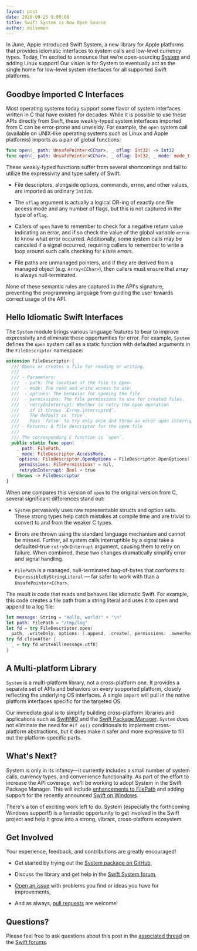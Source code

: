 ```yaml
---
layout: post
date: 2020-09-25 9:00:00
title: Swift System is Now Open Source
author: milseman
---
```


In June, Apple introduced Swift System, a new library for Apple platforms that provides idiomatic interfaces to system calls and low-level currency types. Today, I’m excited to announce that we’re open-sourcing [System](https://github.com/apple/swift-system) and adding Linux support! Our vision is for System to eventually act as the single home for low-level system interfaces for all supported Swift platforms.

## Goodbye Imported C Interfaces

Most operating systems today support some flavor of system interfaces written in C that have existed for decades. While it is possible to use these APIs directly from Swift, these weakly-typed system interfaces imported from C can be error-prone and unwieldy. For example, the `open` system call (available on UNIX-like operating systems such as Linux and Apple platforms) imports as a pair of global functions:

~~~swift
func open(_ path: UnsafePointer<CChar>, _ oflag: Int32) -> Int32
func open(_ path: UnsafePointer<CChar>, _ oflag: Int32, _ mode: mode_t) -> Int32
~~~

These weakly-typed functions suffer from several shortcomings and fail to utilize the expressivity and type safety of Swift:

* File descriptors, alongside options, commands, errno, and other values, are imported as ordinary `Int32`s.

* The `oflag` argument is actually a logical OR-ing of exactly one file access mode and any number of flags, but this is not captured in the type of `oflag`.

* Callers of `open` have to remember to check for a negative return value indicating an error, and if so check the value of the global variable `errno` to know what error occurred. Additionally, some system calls may be canceled if a signal occurred, requiring callers to remember to write a loop around such calls checking for `EINTR` errors.

* File paths are unmanaged pointers, and if they are derived from a managed object (e.g. `Array<CChar>`), then callers must ensure that array is always null-terminated.

None of these semantic rules are captured in the API's signature, preventing the programming language from guiding the user towards correct usage of the API.

## Hello Idiomatic Swift Interfaces

The `System` module brings various language features to bear to improve expressivity and eliminate these opportunities for error.  For example, `System` defines the `open` system call as a static function with defaulted arguments in the `FileDescriptor` namespace:

~~~swift
extension FileDescriptor {
  /// Opens or creates a file for reading or writing.
  ///
  /// - Parameters:
  ///  - path: The location of the file to open.
  ///  - mode: The read and write access to use.
  ///  - options: The behavior for opening the file.
  ///  - permissions: The file permissions to use for created files.
  ///  - retryOnInterrupt: Whether to retry the open operation
  ///    if it throws `Errno.interrupted`.
  ///    The default is `true`.
  ///    Pass `false` to try only once and throw an error upon interruption.
  /// - Returns: A file descriptor for the open file
  ///
  /// The corresponding C function is `open`.
  public static func open(
    _ path: FilePath,
    _ mode: FileDescriptor.AccessMode,
     options: FileDescriptor.OpenOptions = FileDescriptor.OpenOptions(),
     permissions: FilePermissions? = nil,
     retryOnInterrupt: Bool = true
  ) throws -> FileDescriptor
}
~~~

When one compares this version of `open` to the original version from C, several significant differences stand out:

* `System` pervasively uses raw representable structs and option sets.  These strong types help catch mistakes at compile time and are trivial to convert to and from the weaker C types.

* Errors are thrown using the standard language mechanism and cannot be missed.  Further, all system calls interruptible by a signal take a defaulted-true `retryOnInterrupt` argument, causing them to retry on failure.  When combined, these two changes dramatically simplify error and signal handling.

* `FilePath` is a managed, null-terminated bag-of-bytes that conforms to `ExpressibleByStringLiteral` — far safer to work with than a `UnsafePointer<CChar>`.

The result is code that reads and behaves like idiomatic Swift. For example, this code creates a file path from a string literal and uses it to open and append to a log file:

~~~swift
let message: String = "Hello, world!" + "\n"
let path: FilePath = "/tmp/log"
let fd = try FileDescriptor.open(
  path, .writeOnly, options: [.append, .create], permissions: .ownerReadWrite)
try fd.closeAfter {
  _ = try fd.writeAll(message.utf8)
}
~~~

## A Multi-platform Library

`System` is a multi-platform library, not a cross-platform one. It provides a separate set of APIs and behaviors on every supported platform, closely reflecting the underlying OS interfaces. A single `import` will pull in the native platform interfaces specific for the targeted OS.

Our immediate goal is to simplify building cross-platform libraries and applications such as [SwiftNIO](https://github.com/apple/swift-nio) and the [Swift Package Manager](https://github.com/apple/swift-package-manager). `System` does not eliminate the need for `#if os()` conditionals to implement cross-platform abstractions, but it does make it safer and more expressive to fill out the platform-specific parts.

## What's Next?

System is only in its infancy—it currently includes a small number of system calls, currency types, and convenience functionality. As part of the effort to increase the API coverage, we'll be working to adopt System in the Swift Package Manager. This will include [enhancements to FilePath](https://github.com/apple/swift-system/pull/2) and adding support for the recently announced [Swift on Windows](https://swift.org/blog/swift-on-windows/).

There's a ton of exciting work left to do. System (especially the forthcoming Windows support!) is a fantastic opportunity to get involved in the Swift project and help it grow into a strong, vibrant, cross-platform ecosystem.

## Get Involved

Your experience, feedback, and contributions are greatly encouraged!

* Get started by trying out the [System package on GitHub](https://github.com/apple/swift-system),

* Discuss the library and get help in the [Swift System forum](https://forums.swift.org/c/related-projects/system),

* [Open an issue](https://github.com/apple/swift-system/issues) with problems you find or ideas you have for improvements,

* And as always, [pull requests](https://github.com/apple/swift-system/pulls) are welcome!

## Questions?

Please feel free to ask questions about this post in the [associated thread](https://forums.swift.org/t/swift-system-is-now-open-source) on the [Swift forums](https://forums.swift.org/).
